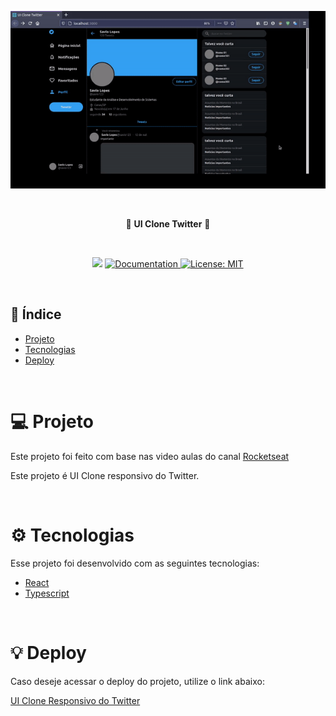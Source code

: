<p align="center">
  <img alt="twitter" src="./assets/ui_clone.gif" width="600px">
</p>

<br> 

<p align="center"> 🚀 <strong>UI Clone Twitter</strong> 🚧
 </p>
 
<br>

<p align="center">
   <img src="https://img.shields.io/badge/version-0.0.1-yellow.svg" />
  
  <a href="https://github.com/savio-2-lopes">
    <img alt="Documentation" src="https://img.shields.io/badge/documentation-yes-brightgreen.svg" target="_blank" />
  </a>
 
 <a href="https://github.com/savio-2-lopes">
    <img alt="License: MIT" src="https://img.shields.io/badge/License-MIT-blue.svg" target="_blank" />
  </a>
</p>

<br> 

## :memo: Índice

- [Projeto](#sobre)
- [Tecnologias](#tecnologias)
- [Deploy](#deploy)

<br>

<a id="sobre"></a>

# 💻 Projeto

Este projeto foi feito com base nas video aulas do canal [ Rocketseat ](https://www.youtube.com/channel/UCSfwM5u0Kce6Cce8_S72olg)

Este projeto é UI Clone responsivo do Twitter.

<br> 

<a id="tecnologias"></a>

# ⚙️ Tecnologias

Esse projeto foi desenvolvido com as seguintes tecnologias:

- [React](https://reactjs.org)
- [Typescript](https://www.typescriptlang.org/)

<br>

<a id="deploy"></a>

# :bulb: Deploy 

Caso deseje acessar o deploy do projeto, utilize o link abaixo:

[UI Clone Responsivo do Twitter](https://optimistic-lumiere-cf6d1f.netlify.app)


